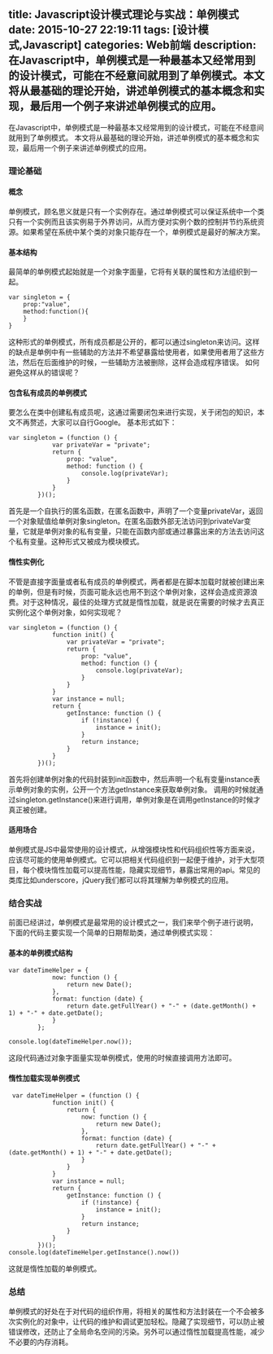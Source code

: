 title: Javascript设计模式理论与实战：单例模式
date: 2015-10-27 22:19:11
tags: [设计模式,Javascript]
categories: Web前端
description: 在Javascript中，单例模式是一种最基本又经常用到的设计模式，可能在不经意间就用到了单例模式。本文将从最基础的理论开始，讲述单例模式的基本概念和实现，最后用一个例子来讲述单例模式的应用。
---
在Javascript中，单例模式是一种最基本又经常用到的设计模式，可能在不经意间就用到了单例模式。
本文将从最基础的理论开始，讲述单例模式的基本概念和实现，最后用一个例子来讲述单例模式的应用。

### 理论基础

#### 概念
单例模式，顾名思义就是只有一个实例存在。通过单例模式可以保证系统中一个类只有一个实例而且该实例易于外界访问，从而方便对实例个数的控制并节约系统资源。如果希望在系统中某个类的对象只能存在一个，单例模式是最好的解决方案。

#### 基本结构
最简单的单例模式起始就是一个对象字面量，它将有关联的属性和方法组织到一起。
```
var singleton = {
    prop:"value",
    method:function(){
    }
}
```
这种形式的单例模式，所有成员都是公开的，都可以通过singleton来访问。这样的缺点是单例中有一些辅助的方法并不希望暴露给使用者，如果使用者用了这些方法，然后在后面维护的时候，一些辅助方法被删除，这样会造成程序错误。
如何避免这样从的错误呢？

#### 包含私有成员的单例模式
要怎么在类中创建私有成员呢，这通过需要闭包来进行实现，关于闭包的知识，本文不再赘述，大家可以自行Google。
基本形式如下：
```
var singleton = (function () {
            var privateVar = "private";
            return {
                prop: "value",
                method: function () {
                    console.log(privateVar);
                }
            }
        })();  
```
首先是一个自执行的匿名函数，在匿名函数中，声明了一个变量privateVar，返回一个对象赋值给单例对象singleton。在匿名函数外部无法访问到privateVar变量，它就是单例对象的私有变量，只能在函数内部或通过暴露出来的方法去访问这个私有变量。这种形式又被成为模块模式。

#### 惰性实例化
不管是直接字面量或者私有成员的单例模式，两者都是在脚本加载时就被创建出来的单例，但是有时候，页面可能永远也用不到这个单例对象，这样会造成资源浪费。对于这种情况，最佳的处理方式就是惰性加载，就是说在需要的时候才去真正实例化这个单例对象，如何实现呢？
```
var singleton = (function () {
            function init() {
                var privateVar = "private";
                return {
                    prop: "value",
                    method: function () {
                        console.log(privateVar);
                    }
                }
            }
            var instance = null;
            return {
                getInstance: function () {
                    if (!instance) {
                        instance = init();
                    }
                    return instance;
                }
            }
        })();  
```
首先将创建单例对象的代码封装到init函数中，然后声明一个私有变量instance表示单例对象的实例，公开一个方法getInstance来获取单例对象。
调用的时候就通过singleton.getInstance()来进行调用，单例对象是在调用getInstance的时候才真正被创建。

#### 适用场合
单例模式是JS中最常使用的设计模式，从增强模块性和代码组织性等方面来说，应该尽可能的使用单例模式。它可以把相关代码组织到一起便于维护，对于大型项目，每个模块惰性加载可以提高性能，隐藏实现细节，暴露出常用的api。常见的类库比如underscore，jQuery我们都可以将其理解为单例模式的应用。

### 结合实战
前面已经讲过，单例模式是最常用的设计模式之一，我们来举个例子进行说明，
下面的代码主要实现一个简单的日期帮助类，通过单例模式实现：
#### 基本的单例模式结构
```
var dateTimeHelper = {
            now: function () {
                return new Date();
            },
            format: function (date) {
                return date.getFullYear() + "-" + (date.getMonth() + 1) + "-" + date.getDate();
            }
        };  

console.log(dateTimeHelper.now());
```
这段代码通过对象字面量实现单例模式，使用的时候直接调用方法即可。

#### 惰性加载实现单例模式
```
 var dateTimeHelper = (function () {
            function init() {
                return {
                    now: function () {
                        return new Date();
                    },
                    format: function (date) {
                        return date.getFullYear() + "-" + (date.getMonth() + 1) + "-" + date.getDate();
                    }
                }
            }
            var instance = null;
            return {
                getInstance: function () {
                    if (!instance) {
                        instance = init();
                    }
                    return instance;
                }
            }
        })();  
console.log(dateTimeHelper.getInstance().now())
```
这就是惰性加载的单例模式。

### 总结
单例模式的好处在于对代码的组织作用，将相关的属性和方法封装在一个不会被多次实例化的对象中，让代码的维护和调试更加轻松。隐藏了实现细节，可以防止被错误修改，还防止了全局命名空间的污染。另外可以通过惰性加载提高性能，减少不必要的内存消耗。
